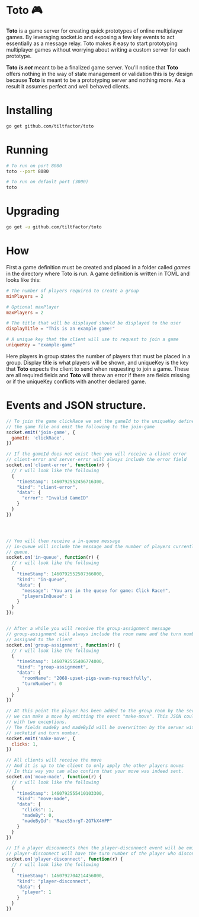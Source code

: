 # Toto :video_game:
__Toto__ is a game server for creating quick prototypes of online multiplayer
games. By leveraging socket.io and exposing a few key events to act essentially
as a message relay. Toto makes it easy to start prototyping multiplayer games
without worrying about writing a custom server for each prototype.

__Toto__ __*is not*__ meant to be a finalized game server.
You'll notice that __Toto__ offers nothing in the way of state management or
validation this is by design because __Toto__ is meant to be a prototyping
server and nothing more. As a result it assumes perfect and well behaved
clients.

# Installing
```bash
go get github.com/tiltfactor/toto
```

# Running
```bash
# To run on port 8080
toto --port 8080

# To run on default port (3000)
toto
```

# Upgrading
```bash
go get -u github.com/tiltfactor/toto
```


# How
First a game definition must be created and placed in a folder called _games_ in
the directory where Toto is run. A game definition is written in TOML and
looks like this:
```toml
# The number of players required to create a group
minPlayers = 2

# Optional maxPlayer
maxPlayers = 2

# The title that will be displayed should be displayed to the user
displayTitle = "This is an example game!"

# A unique key that the client will use to request to join a game
uniqueKey = "example-game"
```

Here players in group states the number of players that must be placed in a
group.
Display title is what players will be shown, and uniqueKey is the key that
__Toto__ expects the client to send when requesting to join a game.
These are all required fields and __Toto__ will throw an error if there are
fields missing or if the uniqueKey conflicts with another declared game.

# Events and JSON structure.
```javascript
// To join the game clickRace we set the gameId to the uniqueKey defined in
// the game file and emit the following to the join-game 
socket.emit('join-game', {
  gameId: 'clickRace',
})

// If the gameId does not exist then you will receive a client error
// client-error and server-error will always include the error field
socket.on('client-error', function(r) {
  // r will look like the following 
  {
    "timeStamp": 1460792552456716300,
    "kind": "client-error",
    "data": {
      "error": "Invalid GameID"
    }
  }
})




// You will then receive a in-queue message
// in-queue will include the message and the number of players currently in the
// queue.
socket.on('in-queue', function(r) {
  // r will look like the following
  {
    "timeStamp": 1460792552507366000,
    "kind": "in-queue",
    "data": {
      "message": "You are in the queue for game: Click Race!",
      "playersInQueue": 1
    }
  }
});


// After a while you will receive the group-assignment message
// group-assignment will always include the room name and the turn number
// assigned to the client
socket.on('group-assignment', function(r) {
  // r will look like the following
  {
    "timeStamp": 1460792555406774000,
    "kind": "group-assignment",
    "data": {
      "roomName": "2068-upset-pigs-swam-reproachfully",
      "turnNumber": 0
    }
  }
})

// At this point the player has been added to the group room by the server so
// we can make a move by emitting the event "make-move". This JSON could contain anything, 
// with two exceptions. 
// The fields madeBy and madeById will be overwritten by the server with the associated 
// socketid and turn number.
socket.emit('make-move', {
  clicks: 1,
})

// All clients will receive the move 
// And it is up to the client to only apply the other players moves
// In this way you can also confirm that your move was indeed sent.
socket.on('move-made', function(r) {
  // r will look like the following
  {
    "timeStamp": 1460792555410103300,
    "kind": "move-made",
    "data": {
      "clicks": 1,
      "madeBy": 0,
      "madeById": "RazcS5nrgT-2G7kX4HPP"
    }
  }
})

// If a player disconnects then the player-disconnect event will be emitted.
// player-disconnect will have the turn number of the player who disconnected
socket.on('player-disconnect', function(r) {
  // r will look like the following
  {
    "timeStamp": 1460792704214456000,
    "kind": "player-disconnect",
    "data": {
      "player": 1
    }
  }
})
```
